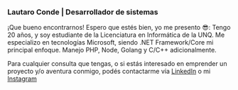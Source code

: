 

### Lautaro Conde | Desarrollador de sistemas

¡Que bueno encontrarnos!
Espero que estés bien, yo me presento 😎: Tengo 20 años, y soy estudiante de la Licenciatura en Informática de la UNQ.  Me especializo en tecnologías Microsoft, siendo .NET Framework/Core mi principal enfoque. Manejo PHP, Node, Golang y C/C++ adicionalmente.

Para cualquier consulta que tengas,  o si estás interesado en emprender un proyecto y/o aventura conmigo, podés contactarme vía [LinkedIn](https://www.linkedin.com/in/lcondeg/ "LinkedIn") o mi [Instagram](https://www.instagram.com/lautaroconde_ "Instagram")

